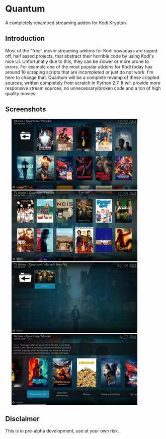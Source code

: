 # Quantum
A completely revamped streaming addon for Kodi Krypton.

## Introduction
Most of the "free" movie streaming addons for Kodi nowadays are ripped off, half assed projects, that abstract their horrible code by using Kodi's nice UI. Unfortunatly due to this, they can be slower or more prone to errors. For example one of the most popular addons for Kodi today has around 10 scraping scripts that are incompleted or just do not work. I'm here to change that. Quantum will be a complete revamp of these crippled sources, written completely from scratch in Python 2.7. It will provide more responsive stream sources, no unnecessary/broken code and a ton of high quality movies.

## Screenshots
<img src="resources/media/screenshot3.png" width="400" hspace="20"><img src="resources/media/screenshot4.png" width="400" hspace="20">
<img src="resources/media/screenshot5.png" width="400" hspace="20"><img src="resources/media/screenshot1.png" width="400" hspace="20">

## Disclaimer
This is in pre-alpha development, use at your own risk.
